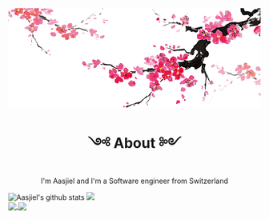 
<img align="center" src="./assets/japanese-art-ink-wash-painting .png">
<h1 align='center'> ༺ About ༻ </h1>

<p align='center'>I'm Aasjiel and I'm a Software engineer from Switzerland</p>
<div>
<!-- <a align='center' href="https://github.com/anuraghazra/github-readme-stats"> -->
  <img src="https://github-readme-stats.vercel.app/api?username=aasjiel&title_color=DD376D&icon_color=DD376D&text_color=333&bg_color=fffefe&show_icons=true&hide_border=true&count_private=true" alt="Aasjiel's github stats"  width= "49.69%"/>
<!--</a>-->

<!--<a align='center' href="https://github.com/anuraghazra/github-readme-stats">-->
  <img src="https://github-readme-stats.vercel.app/api/top-langs/?username=aasjiel&layout=compact&title_color=DD376D&icon_color=DD376D&text_color=333&bg_color=fffefe&hide_border=true" width="49%"/>
<!--</a>-->
</div>

<a href="https://github.com/anuraghazra/github-readme-stats">
  <img align='center' src="https://github-readme-stats.vercel.app/api/pin/?username=aasjiel&repo=wikispeedrun&title_color=DD376D&icon_color=DD376D&text_color=333&bg_color=fffefe" width= "49.69%"/>
</a> <a href="https://github.com/anuraghazra/github-readme-stats">
  <img align="center" src="https://github-readme-stats.vercel.app/api/pin/?username=aasjiel&repo=ajlindex&title_color=DD376D&icon_color=DD376D&text_color=333&bg_color=fffefe" width="49%"/>
</a>

